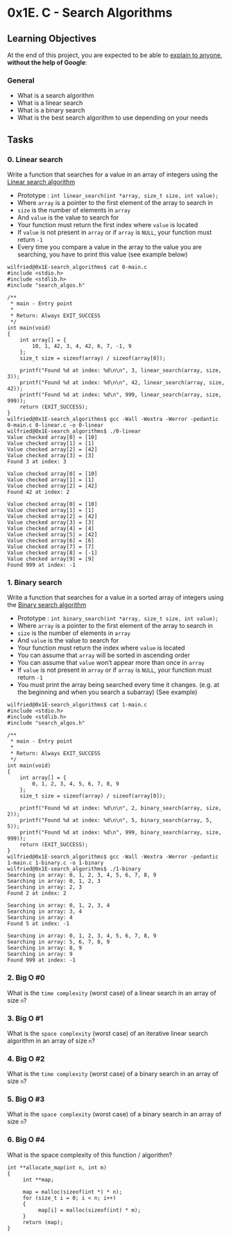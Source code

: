 <h1 class="gap">0x1E. C - Search Algorithms</h1>

<h2>Learning Objectives</h2>

<p>At the end of this project, you are expected to be able to <a href="/rltoken/P7Fzn2q1H354zp1GTqfzqg" title="explain to anyone" target="_blank">explain to anyone</a>, <strong>without the help of Google</strong>:</p>

<h3>General</h3>

<ul>
<li>What is a search algorithm</li>
<li>What is a linear search</li>
<li>What is a binary search</li>
<li>What is the best search algorithm to use depending on your needs</li>
</ul>

<h2 class="gap">Tasks</h2>

<h3 class="task">
    0. Linear search
</h3>

  

  <!-- Progress vs Score -->

  <!-- Task Body -->
  <p>Write a function that searches for a value in an array of integers using the <a href="/rltoken/60Mr-aRkqqgLCHEF9HZ64A" title="Linear search algorithm" target="_blank">Linear search algorithm</a></p>

<ul>
<li>Prototype : <code>int linear_search(int *array, size_t size, int value);</code></li>
<li>Where <code>array</code> is a pointer to the first element of the array to search in</li>
<li><code>size</code> is the number of elements in <code>array</code></li>
<li>And <code>value</code> is the value to search for</li>
<li>Your function must return the first index where <code>value</code> is located</li>
<li>If <code>value</code> is not present in <code>array</code> or if <code>array</code> is <code>NULL</code>, your function must return <code>-1</code></li>
<li>Every time you compare a value in the array to the value you are searching, you have to print this value (see example below)</li>
</ul>

<pre><code>wilfried@0x1E-search_algorithms$ cat 0-main.c 
#include &lt;stdio.h&gt;
#include &lt;stdlib.h&gt;
#include "search_algos.h"

/**
 * main - Entry point
 *
 * Return: Always EXIT_SUCCESS
 */
int main(void)
{
    int array[] = {
        10, 1, 42, 3, 4, 42, 6, 7, -1, 9
    };
    size_t size = sizeof(array) / sizeof(array[0]);

    printf("Found %d at index: %d\n\n", 3, linear_search(array, size, 3));
    printf("Found %d at index: %d\n\n", 42, linear_search(array, size, 42));
    printf("Found %d at index: %d\n", 999, linear_search(array, size, 999));
    return (EXIT_SUCCESS);
}
wilfried@0x1E-search_algorithms$ gcc -Wall -Wextra -Werror -pedantic 0-main.c 0-linear.c -o 0-linear
wilfried@0x1E-search_algorithms$ ./0-linear 
Value checked array[0] = [10]
Value checked array[1] = [1]
Value checked array[2] = [42]
Value checked array[3] = [3]
Found 3 at index: 3

Value checked array[0] = [10]
Value checked array[1] = [1]
Value checked array[2] = [42]
Found 42 at index: 2

Value checked array[0] = [10]
Value checked array[1] = [1]
Value checked array[2] = [42]
Value checked array[3] = [3]
Value checked array[4] = [4]
Value checked array[5] = [42]
Value checked array[6] = [6]
Value checked array[7] = [7]
Value checked array[8] = [-1]
Value checked array[9] = [9]
Found 999 at index: -1
</code></pre>

<h3 class="task">
    1. Binary search
</h3>

  

  <!-- Progress vs Score -->

  <!-- Task Body -->
  <p>Write a function that searches for a value in a sorted array of integers using the <a href="/rltoken/WyWx1D9mcUcAwpEA2ifkeQ" title="Binary search algorithm" target="_blank">Binary search algorithm</a></p>

<ul>
<li>Prototype : <code>int binary_search(int *array, size_t size, int value);</code></li>
<li>Where <code>array</code> is a pointer to the first element of the array to search in</li>
<li><code>size</code> is the number of elements in <code>array</code></li>
<li>And <code>value</code> is the value to search for</li>
<li>Your function must return the index where <code>value</code> is located</li>
<li>You can assume that <code>array</code> will be sorted in ascending order</li>
<li>You can assume that <code>value</code> won’t appear more than once in <code>array</code></li>
<li>If <code>value</code> is not present in <code>array</code> or if <code>array</code> is <code>NULL</code>, your function must return <code>-1</code></li>
<li>You must print the array being searched every time it changes. (e.g. at the beginning and when you search a subarray) (See example)</li>
</ul>

<pre><code>wilfried@0x1E-search_algorithms$ cat 1-main.c 
#include &lt;stdio.h&gt;
#include &lt;stdlib.h&gt;
#include "search_algos.h"

/**
 * main - Entry point
 *
 * Return: Always EXIT_SUCCESS
 */
int main(void)
{
    int array[] = {
        0, 1, 2, 3, 4, 5, 6, 7, 8, 9
    };
    size_t size = sizeof(array) / sizeof(array[0]);

    printf("Found %d at index: %d\n\n", 2, binary_search(array, size, 2));
    printf("Found %d at index: %d\n\n", 5, binary_search(array, 5, 5));
    printf("Found %d at index: %d\n", 999, binary_search(array, size, 999));
    return (EXIT_SUCCESS);
}
wilfried@0x1E-search_algorithms$ gcc -Wall -Wextra -Werror -pedantic 1-main.c 1-binary.c -o 1-binary
wilfried@0x1E-search_algorithms$ ./1-binary 
Searching in array: 0, 1, 2, 3, 4, 5, 6, 7, 8, 9
Searching in array: 0, 1, 2, 3
Searching in array: 2, 3
Found 2 at index: 2

Searching in array: 0, 1, 2, 3, 4
Searching in array: 3, 4
Searching in array: 4
Found 5 at index: -1

Searching in array: 0, 1, 2, 3, 4, 5, 6, 7, 8, 9
Searching in array: 5, 6, 7, 8, 9
Searching in array: 8, 9
Searching in array: 9
Found 999 at index: -1
</code></pre>

<h3 class="task">
    2. Big O #0
</h3>

  

  <!-- Progress vs Score -->

  <!-- Task Body -->
  <p>What is the <code>time complexity</code> (worst case) of a linear search in an array of size <code>n</code>?</p>

<h3 class="task">
    3. Big O #1
</h3>

  

  <!-- Progress vs Score -->

  <!-- Task Body -->
  <p>What is the <code>space complexity</code> (worst case) of an iterative linear search algorithm in an array of size <code>n</code>?</p>

 <h3 class="task">
    4. Big O #2
  </h3>

  

  <!-- Progress vs Score -->

  <!-- Task Body -->
  <p>What is the <code>time complexity</code> (worst case) of a binary search in an array of size <code>n</code>?</p>


  <h3 class="task">
    5. Big O #3
  </h3>

  

  <!-- Progress vs Score -->

  <!-- Task Body -->
  <p>What is the <code>space complexity</code> (worst case) of a binary search in an array of size <code>n</code>?</p>

  <h3 class="task">
    6. Big O #4
  </h3>

  

  <!-- Progress vs Score -->

  <!-- Task Body -->
  <p>What is the space complexity of this function / algorithm?</p>

<pre><code>int **allocate_map(int n, int m)
{
     int **map;

     map = malloc(sizeof(int *) * n);
     for (size_t i = 0; i &lt; n; i++)
     {
          map[i] = malloc(sizeof(int) * m);
     }
     return (map);
}
</code></pre>
